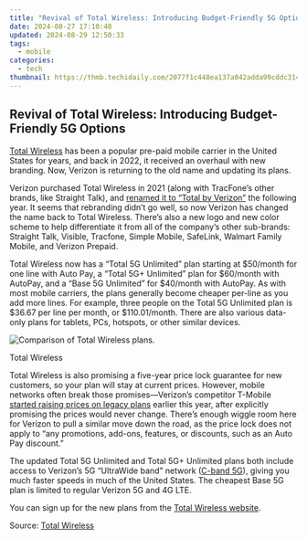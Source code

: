 ```yaml
---
title: "Revival of Total Wireless: Introducing Budget-Friendly 5G Options"
date: 2024-08-27 17:10:48
updated: 2024-08-29 12:50:33
tags:
  - mobile
categories:
  - tech
thumbnail: https://thmb.techidaily.com/2077f1c448ea137a042adda99cddc314210e831040b4d1625093a313f8396691.JPG
---
```


## Revival of Total Wireless: Introducing Budget-Friendly 5G Options

[Total Wireless](https://totalwireless.sjv.io/c/156932/2091082/15774?subId1=htgnew5gplans) has been a popular pre-paid mobile carrier in the United States for years, and back in 2022, it received an overhaul with new branding. Now, Verizon is returning to the old name and updating its plans.

 Verizon purchased Total Wireless in 2021 (along with TracFone’s other brands, like Straight Talk), and [renamed it to “Total by Verizon”](https://extra-skills.techidaily.com/podcasts-vs-youtube-which-should-you-choose-in-2024/) the following year. It seems that rebranding didn’t go well, so now Verizon has changed the name back to Total Wireless. There’s also a new logo and new color scheme to help differentiate it from all of the company’s other sub-brands: Straight Talk, Visible, Tracfone, Simple Mobile, SafeLink, Walmart Family Mobile, and Verizon Prepaid.

 Total Wireless now has a “Total 5G Unlimited” plan starting at $50/month for one line with Auto Pay, a “Total 5G+ Unlimited” plan for $60/month with AutoPay, and a “Base 5G Unlimited” for $40/month with AutoPay. As with most mobile carriers, the plans generally become cheaper per-line as you add more lines. For example, three people on the Total 5G Unlimited plan is $36.67 per line per month, or $110.01/month. There are also various data-only plans for tablets, PCs, hotspots, or other similar devices.

![Comparison of Total Wireless plans.](https://static1.howtogeekimages.com/wordpress/wp-content/uploads/2024/07/screenshot-2024-07-11-at-15-01-09-shop-prepaid-phone-plans-no-contracts-no-fees-total-wireless.png) 

Total Wireless

 Total Wireless is also promising a five-year price lock guarantee for new customers, so your plan will stay at current prices. However, mobile networks often break those promises—Verizon’s competitor T-Mobile [started raising prices on legacy plans](https://youtube-web.techidaily.com/024-approved-targeted-approach-carving-out-your-space-on-youtube/) earlier this year, after explicitly promising the prices would never change. There’s enough wiggle room here for Verizon to pull a similar move down the road, as the price lock does not apply to “any promotions, add-ons, features, or discounts, such as an Auto Pay discount.”

 The updated Total 5G Unlimited and Total 5G+ Unlimited plans both include access to Verizon’s 5G “UltraWide band” network ([C-band 5G](https://data-recovery.techidaily.com/comprehensive-guide-to-data-destruction-insightful-articles-and-best-practices-curated-by-stellar/)), giving you much faster speeds in much of the United States. The cheapest Base 5G plan is limited to regular Verizon 5G and 4G LTE.

 You can sign up for the new plans from the [Total Wireless website](https://totalwireless.sjv.io/c/156932/2091082/15774?subId1=htgnew5gplans).

 Source: [Total Wireless](https://blog.totalbyverizon.com/total-wireless-launches-bold-new-offers-new-look-to-outshine-rivals-in-prepaid-wireless/)

<ins class="adsbygoogle"
     style="display:block"
     data-ad-format="autorelaxed"
     data-ad-client="ca-pub-7571918770474297"
     data-ad-slot="1223367746"></ins>



<ins class="adsbygoogle"
     style="display:block"
     data-ad-client="ca-pub-7571918770474297"
     data-ad-slot="8358498916"
     data-ad-format="auto"
     data-full-width-responsive="true"></ins>
